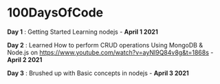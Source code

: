 # 100DaysOfCode

**Day 1** : Getting Started Learning nodejs - **April 1 2021**

**Day 2** : Learned How to perform CRUD operations Using MongoDB & Node.js on 
https://www.youtube.com/watch?v=ayNI9Q84v8g&t=1868s - **April 2 2021**

**Day 3** : Brushed up with Basic concepts in nodejs  - **April 3 2021**
